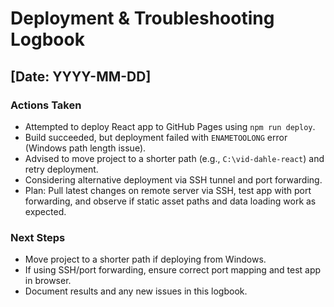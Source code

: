 # Deployment & Troubleshooting Logbook

## [Date: YYYY-MM-DD]

### Actions Taken
- Attempted to deploy React app to GitHub Pages using `npm run deploy`.
- Build succeeded, but deployment failed with `ENAMETOOLONG` error (Windows path length issue).
- Advised to move project to a shorter path (e.g., `C:\vid-dahle-react`) and retry deployment.
- Considering alternative deployment via SSH tunnel and port forwarding.
- Plan: Pull latest changes on remote server via SSH, test app with port forwarding, and observe if static asset paths and data loading work as expected.

### Next Steps
- Move project to a shorter path if deploying from Windows.
- If using SSH/port forwarding, ensure correct port mapping and test app in browser.
- Document results and any new issues in this logbook. 